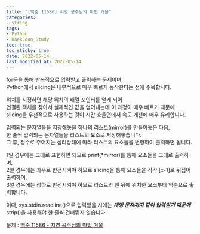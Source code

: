 ```yaml
---
title: "[백준 11586] 지영 공주님의 마법 거울"
categories: 
- string
tags:
- Python
- BaekJoon_Study
toc: true
toc_sticky: true
date: 2022-05-14
last_modified_at: 2022-05-14
---
```


for문을 통해 반복적으로 입력받고 출력하는 문제이며,  
Python에서 slicing은 내부적으로 매우 빠르게 동작한다는 점에 주목합시다.

위치를 지정하면 해당 위치의 배열 포인터를 얻게 되어  
연결된 객체를 찾아서 실제적인 값을 얻어내는데 이 과정이 매우 빠르기 때문에  
slicing을 우선적으로 사용하는 것이 시간 효율면에서 속도 개선에 매우 유리합니다.    

입력되는 문자열들을 저장해놓을 하나의 리스트(mirror)를 만들어놓은 다음,  
한 줄씩 입력되는 문자열들을 리스트의 요소로 저장해놓습니다.  
그 후, 정수로 주어지는 심리상태에 따라 리스트의 요소들을 변형하여 출력하면 됩니다.  

1일 경우에는 그대로 표현하면 되므로 print(*mirror)를 통해 요소들을 그대로 출력하며,  
2일 경우에는 좌우로 반전시켜야 하므로 slicing을 통해 요소들을 각각 [::-1]로 뒤집어 출력하며,  
3일 경우에는 상하로 반전시켜야 하므로 리스트의 맨 뒤에 위치한 요소부터 역순으로 출력합니다.

이때, sys.stdin.readline()으로 입력받을 시에는 **_개행 문자까지 같이 입력받기 때문에_**  
strip()을 사용해야 한 줄씩 건너뛰지 않습니다.

문제 : [백준 11586 - 지영 공주님의 마법 거울](https://www.acmicpc.net/problem/11586)

<script src="https://gist.github.com/Ryumaker/861db0ef7b0c63f6b9bb8a5b74ebe0a6.js"></script>


